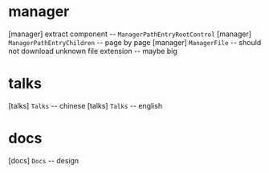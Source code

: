 # manager

[manager] extract component -- `ManagerPathEntryRootControl`
[manager] `ManagerPathEntryChildren` -- page by page
[manager] `ManagerFile` -- should not download unknown file extension -- maybe big

# talks

[talks] `Talks` -- chinese
[talks] `Talks` -- english

# docs

[docs] `Docs` -- design
